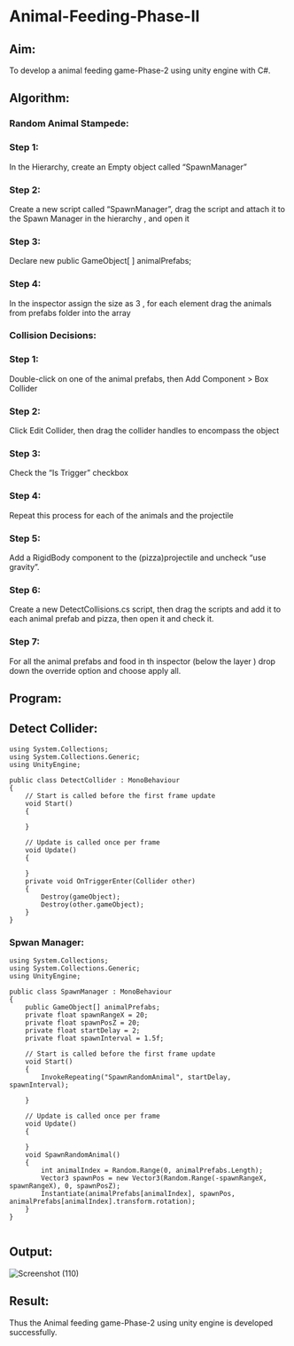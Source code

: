 # Animal-Feeding-Phase-II

## Aim:
To develop a animal feeding game-Phase-2 using unity engine with C#.

## Algorithm:
### Random Animal Stampede:
### Step 1:
In the Hierarchy, create an Empty object called “SpawnManager”
### Step 2:
Create a new script called “SpawnManager”, drag the script and attach it to the Spawn Manager in the hierarchy , and open it
### Step 3:
Declare new public GameObject[ ] animalPrefabs;
### Step 4:
In the inspector assign the size as 3 , for each element drag the animals from prefabs folder into the array

### Collision Decisions:
### Step 1: 
Double-click on one of the animal prefabs, then Add Component > Box Collider
### Step 2:
Click Edit Collider, then drag the collider handles to encompass the object
### Step 3:
Check the “Is Trigger” checkbox
### Step 4:
Repeat this process for each of the animals and the projectile
### Step 5:
Add a RigidBody component to the (pizza)projectile and uncheck “use gravity”.
### Step 6:
Create a new DetectCollisions.cs script, then drag the scripts and add it to each animal prefab and pizza, then open it and check it.
### Step 7: 
For all the animal prefabs and food in th inspector (below the  layer ) drop down the override option and choose apply all.

## Program:
## Detect Collider:
```
using System.Collections;
using System.Collections.Generic;
using UnityEngine;

public class DetectCollider : MonoBehaviour
{
    // Start is called before the first frame update
    void Start()
    {
        
    }

    // Update is called once per frame
    void Update()
    {
        
    }
    private void OnTriggerEnter(Collider other)
    {
        Destroy(gameObject);
        Destroy(other.gameObject);
    }
}

```
### Spwan Manager:
```
using System.Collections;
using System.Collections.Generic;
using UnityEngine;

public class SpawnManager : MonoBehaviour
{
    public GameObject[] animalPrefabs;
    private float spawnRangeX = 20;
    private float spawnPosZ = 20;
    private float startDelay = 2;
    private float spawnInterval = 1.5f;

    // Start is called before the first frame update
    void Start()
    {
        InvokeRepeating("SpawnRandomAnimal", startDelay, spawnInterval);

    }

    // Update is called once per frame
    void Update()
    {

    }
    void SpawnRandomAnimal()
    {
        int animalIndex = Random.Range(0, animalPrefabs.Length);
        Vector3 spawnPos = new Vector3(Random.Range(-spawnRangeX, spawnRangeX), 0, spawnPosZ);
        Instantiate(animalPrefabs[animalIndex], spawnPos, animalPrefabs[animalIndex].transform.rotation);
    }
}


```

## Output:
![Screenshot (110)](https://user-images.githubusercontent.com/93434149/199639238-8dc4e44c-2a92-4834-aac8-c1a47e6d2544.png)



## Result:
Thus the Animal feeding game-Phase-2 using unity engine is developed successfully.

